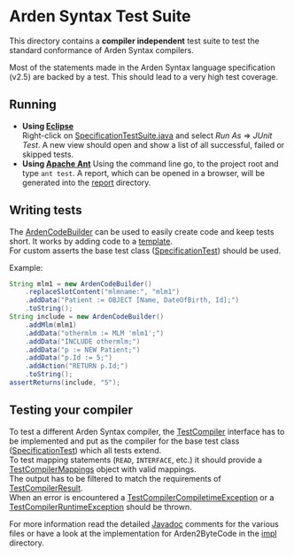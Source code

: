 # Arden Syntax Test Suite
This directory contains a **compiler independent** test suite to test the standard conformance of Arden Syntax compilers.

Most of the statements made in the Arden Syntax language specification (v2.5) are backed by a test. This should lead to a very high test coverage.


## Running
- **Using [Eclipse](https://eclipse.org/)**  
Right-click on [SpecificationTestSuite.java](SpecificationTestSuite.java) and select *Run As* &rArr; *JUnit Test*. A new view should open and show a list of all successful, failed or skipped tests.
- **Using [Apache Ant](http://ant.apache.org/)**
Using the command line go, to the project root and type `ant test`. A report, which can be opened in a browser, will be generated into the [report](../../../../report) directory.


## Writing tests
The [ArdenCodeBuilder](testcompiler/ArdenCodeBuilder.java) can be used to easily create code and keep tests short. It works by adding code to a [template](testcompiler/Template.mlm).  
For custom asserts the base test class ([SpecificationTest](testcompiler/SpecificationTest.java)) should be used.

Example:
```java
String mlm1 = new ArdenCodeBuilder()
	.replaceSlotContent("mlmname:", "mlm1")
	.addData("Patient := OBJECT [Name, DateOfBirth, Id];")
	.toString();
String include = new ArdenCodeBuilder()
	.addMlm(mlm1)
	.addData("othermlm := MLM 'mlm1';")
	.addData("INCLUDE othermlm;")
	.addData("p := NEW Patient;")
	.addData("p.Id := 5;")
	.addAction("RETURN p.Id;")
	.toString();
assertReturns(include, "5");
```


## Testing your compiler
To test a different Arden Syntax compiler, the [TestCompiler](testcompiler/TestCompiler.java) interface has to be implemented and put as the compiler for the base test class ([SpecificationTest](testcompiler/SpecificationTest.java)) which all tests extend.  
To test mapping statements (`READ`, `INTERFACE`, etc.) it should provide a [TestCompilerMappings](testcompiler/TestCompilerMappings.java) object with valid mappings.  
The output has to be filtered to match the requirements of [TestCompilerResult](testcompiler/TestCompilerResult.java).  
When an error is encountered a [TestCompilerCompiletimeException](testcompiler/TestCompilerCompiletimeException.java) or a [TestCompilerRuntimeException](testcompiler/TestCompilerRuntimeException.java) should be thrown.

For more information read the detailed [Javadoc](https://en.wikipedia.org/wiki/Javadoc) comments for the various files or have a look at the implementation for Arden2ByteCode in the [impl](testcompiler/impl) directory.
